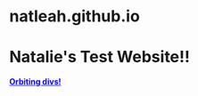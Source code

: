 # natleah.github.io
<!DOCTYPE html>
<html>
  <head>
  </head>
  <h1>Natalie's Test Website!!</h1>
  <body>
    <b><a href="/orbit.html" style="color: blue">Orbiting divs!</a></b>
  </body>
</html>
